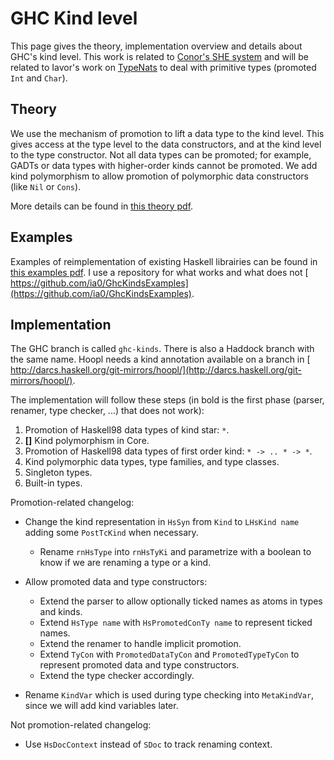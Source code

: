 # GHC Kind level


This page gives the theory, implementation overview and details about GHC's kind level.  This work is related to [ Conor's SHE system](http://personal.cis.strath.ac.uk/~conor/pub/she/) and will be related to Iavor's work on [TypeNats](type-nats) to deal with primitive types (promoted `Int` and `Char`).

## Theory


We use the mechanism of promotion to lift a data type to the kind level.  This gives access at the type level to the data constructors, and at the kind level to the type constructor.  Not all data types can be promoted; for example, GADTs or data types with higher-order kinds cannot be promoted.  We add kind polymorphism to allow promotion of polymorphic data constructors (like `Nil` or `Cons`).


More details can be found in [ this theory pdf](http://gallium.inria.fr/~jcretin/ghc/theory.pdf).

## Examples


Examples of reimplementation of existing Haskell librairies can be found in [ this examples pdf](http://gallium.inria.fr/~jcretin/ghc/examples.pdf).  I use a repository for what works and what does not [ https://github.com/ia0/GhcKindsExamples](https://github.com/ia0/GhcKindsExamples).

## Implementation


The GHC branch is called `ghc-kinds`.  There is also a Haddock branch with the same name.  Hoopl needs a kind annotation available on a branch in [ http://darcs.haskell.org/git-mirrors/hoopl/](http://darcs.haskell.org/git-mirrors/hoopl/).


The implementation will follow these steps (in bold is the first phase (parser, renamer, type checker, ...) that does not work):

1. Promotion of Haskell98 data types of kind star: `*`.
1. **\[\]** Kind polymorphism in Core.
1. Promotion of Haskell98 data types of first order kind: `* -> .. * -> *`.
1. Kind polymorphic data types, type families, and type classes.
1. Singleton types.
1. Built-in types.


Promotion-related changelog:

- Change the kind representation in `HsSyn` from `Kind` to `LHsKind name` adding some `PostTcKind` when necessary.

  - Rename `rnHsType` into `rnHsTyKi` and parametrize with a boolean to know if we are renaming a type or a kind.
- Allow promoted data and type constructors:

  - Extend the parser to allow optionally ticked names as atoms in types and kinds.
  - Extend `HsType name` with `HsPromotedConTy name` to represent ticked names.
  - Extend the renamer to handle implicit promotion.
  - Extend `TyCon` with `PromotedDataTyCon` and `PromotedTypeTyCon` to represent promoted data and type constructors.
  - Extend the type checker accordingly.
- Rename `KindVar` which is used during type checking into `MetaKindVar`, since we will add kind variables later.


Not promotion-related changelog:

- Use `HsDocContext` instead of `SDoc` to track renaming context.
